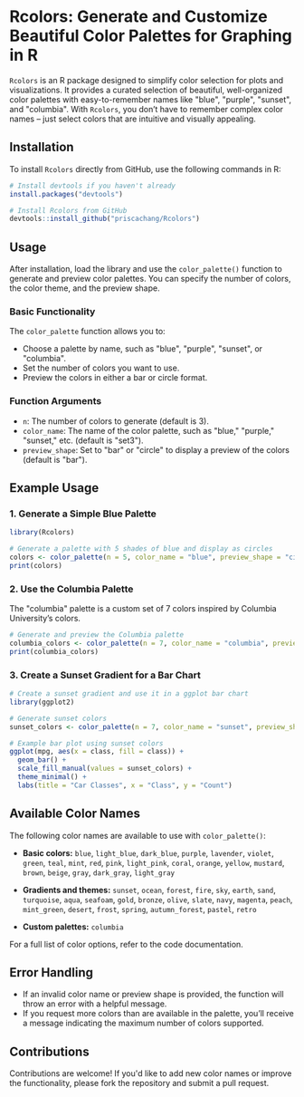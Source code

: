 # Rcolors: Generate and Customize Beautiful Color Palettes for Graphing in R

`Rcolors` is an R package designed to simplify color selection for plots and visualizations. It provides a curated selection of beautiful, well-organized color palettes with easy-to-remember names like "blue", "purple", "sunset", and "columbia". With `Rcolors`, you don’t have to remember complex color names – just select colors that are intuitive and visually appealing.

## Installation

To install `Rcolors` directly from GitHub, use the following commands in R:

```r
# Install devtools if you haven't already
install.packages("devtools")

# Install Rcolors from GitHub
devtools::install_github("priscachang/Rcolors")
```

## Usage
After installation, load the library and use the `color_palette()` function to generate and preview color palettes. You can specify the number of colors, the color theme, and the preview shape.
### Basic Functionality
The `color_palette` function allows you to:

- Choose a palette by name, such as "blue", "purple", "sunset", or "columbia".
- Set the number of colors you want to use.
- Preview the colors in either a bar or circle format.

### Function Arguments
- `n`: The number of colors to generate (default is 3).
- `color_name`: The name of the color palette, such as "blue," "purple," "sunset," etc. (default is "set3").
- `preview_shape`: Set to "bar" or "circle" to display a preview of the colors (default is "bar").

## Example Usage
### 1. Generate a Simple Blue Palette
```r
library(Rcolors)

# Generate a palette with 5 shades of blue and display as circles
colors <- color_palette(n = 5, color_name = "blue", preview_shape = "circle")
print(colors)
```
### 2. Use the Columbia Palette
The "columbia" palette is a custom set of 7 colors inspired by Columbia University’s colors.

```r
# Generate and preview the Columbia palette
columbia_colors <- color_palette(n = 7, color_name = "columbia", preview_shape = "circle")
print(columbia_colors)
```

### 3. Create a Sunset Gradient for a Bar Chart
```r
# Create a sunset gradient and use it in a ggplot bar chart
library(ggplot2)

# Generate sunset colors
sunset_colors <- color_palette(n = 7, color_name = "sunset", preview_shape = "bar")

# Example bar plot using sunset colors
ggplot(mpg, aes(x = class, fill = class)) +
  geom_bar() +
  scale_fill_manual(values = sunset_colors) +
  theme_minimal() +
  labs(title = "Car Classes", x = "Class", y = "Count")
```

## Available Color Names

The following color names are available to use with `color_palette()`:

- **Basic colors:** `blue`, `light_blue`, `dark_blue`, `purple`, `lavender`, `violet`, `green`, `teal`, `mint`, `red`, `pink`, `light_pink`, `coral`, `orange`, `yellow`, `mustard`, `brown`, `beige`, `gray`, `dark_gray`, `light_gray`

- **Gradients and themes:** `sunset`, `ocean`, `forest`, `fire`, `sky`, `earth`, `sand`, `turquoise`, `aqua`, `seafoam`, `gold`, `bronze`, `olive`, `slate`, `navy`, `magenta`, `peach`, `mint_green`, `desert`, `frost`, `spring`, `autumn_forest`, `pastel`, `retro`

- **Custom palettes:** `columbia`

For a full list of color options, refer to the code documentation.


## Error Handling
- If an invalid color name or preview shape is provided, the function will throw an error with a helpful message.
- If you request more colors than are available in the palette, you’ll receive a message indicating the maximum number of colors supported.

## Contributions
Contributions are welcome! If you'd like to add new color names or improve the functionality, please fork the repository and submit a pull request.
